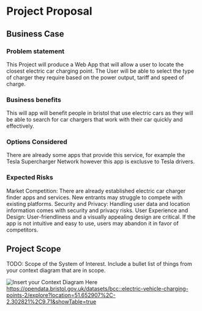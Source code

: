 # Project Proposal

## Business Case

### Problem statement
This Project will produce a Web App that will allow a user to locate the closest electric car charging point. The User will be able to select the type of charger they require based on the power output, tariff and speed of charge.

### Business benefits
This will app will benefit people in bristol that use electric cars as they will be able to search for car chargers that work with their car quickly and effectively.

### Options Considered
There are already some apps that provide this service, for example the Tesla Supercharger Network however this app is exclusve to Tesla drivers.

### Expected Risks
Market Competition: There are already established electric car charger finder apps and services. New entrants may struggle to compete with existing platforms.
Security and Privacy: Handling user data and location information comes with security and privacy risks.
User Experience and Design: User-friendliness and a visually appealing design are critical. If the app is not intuitive and easy to use, users may abandon it in favor of competitors.

## Project Scope
TODO: Scope of the System of Interest. Include a bullet list of things from your context diagram that are in scope.

![Insert your Context Diagram Here](images/context.png)
https://opendata.bristol.gov.uk/datasets/bcc::electric-vehicle-charging-points-2/explore?location=51.652907%2C-2.302821%2C9.71&showTable=true
